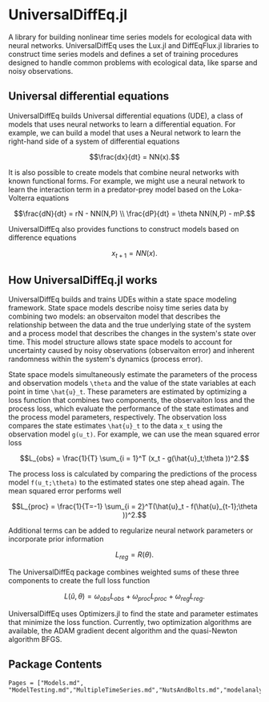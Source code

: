 # UniversalDiffEq.jl

A library for building nonlinear time series models for ecological data with neural networks. UniversalDiffEq uses the Lux.jl and DiffEqFlux.jl libraries to construct time series models and defines a set of training procedures designed to handle common problems with ecological data, like sparse and noisy observations.

## Universal differential equations

UniversalDiffEq builds Universal differential equations (UDE), a class of models that uses neural networks to learn a differential equation. For example, we can build a model that uses a Neural network to learn the right-hand side of a system of differential equations

```math
\frac{dx}{dt} = NN(x).
```

It is also possible to create models that combine neural networks with known functional forms. For example, we might use a neural network to learn the interaction term in a predator-prey model based on the Loka-Volterra equations

```math
\frac{dN}{dt} = rN - NN(N,P) \\
\frac{dP}{dt} = \theta NN(N,P) - mP.
```

UniversalDiffEq also provides functions to construct models based on difference equations

```math
x_{t+1} = NN(x).
```

## How UniversalDiffEq.jl works

UniversalDiffEq builds and trains UDEs within a state space modeling framework. State space models describe noisy time series data by combining two models: an observaiton model that describes the relationship between the data and the true underlying state of the system and a process model that describes the changes in the system's state over time. This model structure allows state space models to account for uncertainty caused by noisy observations (observaiton error) and inherent randomness within the system's dynamics (process error).

State space models simultaneously estimate the parameters of the process and observation models ``\theta`` and the value of the state variables at each point in time ``\hat{u}_t``. These parameters are estimated by optimizing a loss function that combines two components, the observaiton loss and the process loss, which evaluate the performance of the state estimates and the process model parameters, respectively. The observation loss compares the state estimates ``\hat{u}_t`` to the data ``x_t`` using the observation model ``g(u_t)``. For example, we can use the mean squared error loss

```math
L_{obs} = \frac{1}{T} \sum_{i = 1}^T (x_t - g(\hat{u}_t;\theta ))^2.
```

The process loss is calculated by comparing the predictions of the process model ``f(u_t;\theta)`` to the estimated states one step ahead again. The mean squared error performs well

```math
L_{proc} = \frac{1}{T=-1} \sum_{i = 2}^T(\hat{u}_t - f(\hat{u}_{t-1};\theta ))^2.
```

Additional terms can be added to regularize neural network parameters or incorporate prior information

```math
L_{reg} = R(\theta).
```

The UniversalDiffEq package combines weighted sums of these three components to create the full loss function

```math
L(\hat{u},\theta) = \omega_{obs} L_{obs} + \omega_{proc} L_{proc} + \omega_{reg} L_{reg}.
```

UniversalDiffEq uses Optimizers.jl to find the state and parameter estimates that minimize the loss function. Currently, two optimization algorithms are available, the ADAM gradient decent algorithm and the quasi-Newton algorithm BFGS.


## Package Contents
```@contents
Pages = ["Models.md", "ModelTesting.md","MultipleTimeSeries.md","NutsAndBolts.md","modelanalysis.md"]
```



